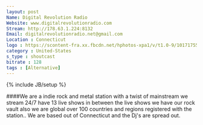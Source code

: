```yaml
---
layout: post
Name: Digital Revolution Radio
Website: www.digitalrevolutionradio.com 
Stream: http://178.63.1.224:8132 
Email: digitalrevolutionradio.net@gmail.com
Location : Connecticut
logo : https://scontent-fra.xx.fbcdn.net/hphotos-xpa1/v/t1.0-9/10171755_751271974940738_6098506308134942769_n.jpg?oh=99a6285344cdf29fd3577bdba2bbd91f&oe=55B66C7F
category : United-States
s_type : shoutcast
bitrate : 128
tags : [Alternative]
---
```

{% include JB/setup %}

####We are a indie rock and metal station with a twist of mainstream we stream 24/7 have 13 live shows in between the live shows we have our rock vault also we are global over 100 countries and regions registered with the station.. We are based out of Connecticut and the Dj's are spread out.